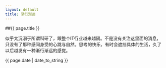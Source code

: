 ```yaml
---
layout: default
title: 渐行渐远
---
```

##{{ page.title }}

似乎太沉溺于所谓科研了，跟整个IT行业越来越隔。不是没有关注这里面的消息，只没有了那种感同身受的心跳与自然。思考的快乐，有时会遮挡具体的生活，久了以后越发有一种渐行渐远的感觉。

{{ page.date | date_to_string }}

